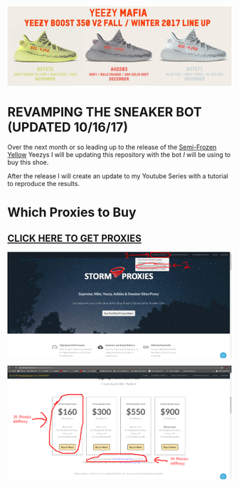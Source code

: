 [![N|Solid](static/yeezy.jpg)](#)

# **REVAMPING THE SNEAKER BOT (UPDATED 10/16/17)**

Over the next month or so leading up to the release of the [Semi-Frozen Yellow](https://www.highsnobiety.com/2017/08/10/kanye-semi-frozen-yellow-adidas-yeezy-boost-350-v2/) Yeezys I will be updating this repository with the bot *I* will be using to buy this shoe.

After the release I will create an update to my Youtube Series with a tutorial to reproduce the results.



# Which Proxies to Buy

## [CLICK HERE TO GET PROXIES](https://stormproxies.com/clients/aff/go/Christopherlambert106)

[![N|Solid](static/proxy1.png)](#)

[![N|Solid](static/proxy2.png)](#)
